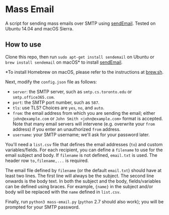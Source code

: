 # Mass Email
A script for sending mass emails over SMTP using [sendEmail](http://caspian.dotconf.net/menu/Software/SendEmail/). Tested on Ubuntu 14.04 and macOS Sierra.

## How to use
Clone this repo, then run `sudo apt-get install sendemail` on Ubuntu or `brew install sendemail` on macOS* to install [sendEmail](http://caspian.dotconf.net/menu/Software/SendEmail/).

*To install Homebrew on macOS, please refer to the instructions at [brew.sh](https://brew.sh).

Next, modify the `config.json` file as follows:

- `server`: the SMTP server, such as `smtp.cs.toronto.edu` or `smtp.office365.com`.
- `port`: the SMTP port number, such as `587`.
- `tls`: use TLS? Choices are `yes`, `no`, and `auto`.
- `from`: the email address from which you are sending the email; either `john@example.com` or `John Smith <john@example.com>` format is accepted. Note that many email servers will intervene (e.g. overwrite your `from` address) if you enter an unauthorized `from` address.
- `username`: your SMTP username; we'll ask for your password later.

You'll need a `list.csv` file that defines the email addresses (`to`) and custom variables/fields. For each recipient, you can define a `filename` to use for the email subject and body. If `filename` is not defined, `email.txt` is used. The header row `to,filename,...` is required.

The email file defined by `filename` (or the default `email.txt`) should have at least two lines. The first line will always be the subject. The second line onwards is the body text. In both the subject and the body, fields/variables can be defined using braces. For example, `{name}` in the subject and/or body will be replaced with the `name` defined in `list.csv`.

Finally, run `python3 mass-email.py` (`python` 2.7 should also work); you will be prompted for your SMTP password.
